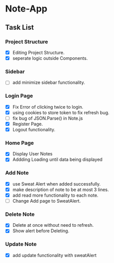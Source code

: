 # Note-App

## Task List

### Project Structure

- [x] Editing Project Structure.
- [x] seperate logic outside Components.

### Sidebar

- [ ] add minimize sidebar functionality.

### Login Page

- [x] Fix Error of clicking twice to login.
- [x] using cookies to store token to fix refresh bug.
- [ ] fix bug of JSON.Parse() in Note.js
- [x] Register Page.
- [x] Logout functionality.

### Home Page

- [x] Display User Notes
- [x] Addding Loading until data being displayed

### Add Note

- [x] use Sweat Alert when added successfully.
- [x] make description of note to be at most 3 lines.
- [x] add read more functionality to each note.
- [ ] Change Add page to SweatAlert.

### Delete Note

- [x] Delete at once without need to refresh.
- [x] Show alert before Deleting.

### Update Note

- [x] add update functionality with sweatAlert
